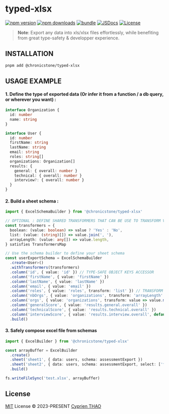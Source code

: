 # typed-xlsx

[![npm version][npm-version-src]][npm-version-href]
[![npm downloads][npm-downloads-src]][npm-downloads-href]
[![bundle][bundle-src]][bundle-href]
[![JSDocs][jsdocs-src]][jsdocs-href]
[![License][license-src]][license-href]


> **Note**:
> Export any data into xls/xlsx files effortlessly, while benefiting from great type-safety & developper experience.


## INSTALLATION
```bash
pnpm add @chronicstone/typed-xlsx
```

## USAGE EXAMPLE

#### 1. Define the type of exported data (Or infer it from a function / a db query, or wherever you want) :
```ts
interface Organization {
  id: number
  name: string
}

interface User {
  id: number
  firstName: string
  lastName: string
  email: string
  roles: string[]
  organizations: Organization[]
  results: {
    general: { overall: number }
    technical: { overall: number }
    interview?: { overall: number }
  }
}
```

#### 2. Build a sheet schema :
```ts
import { ExcelSchemaBuilder } from '@chronicstone/typed-xlsx'

// OPTIONAL : DEFINE SHARED TRANSFORMERS THAT CAN BE USE TO TRANSFORM VALUE INSERTED INTO A CELL
const transformers = {
  boolean: (value: boolean) => value ? 'Yes' : 'No',
  list: (value: (string)[]) => value.join(', '),
  arrayLength: (value: any[]) => value.length,
} satisfies TransformersMap

// Use the schema builder to define your sheet schema
const userExportSchema = ExcelSchemaBuilder
  .create<User>()
  .withTransformers(transformers)
  .column('id', { value: 'id' }) // TYPE-SAFE OBJECT KEYS ACCESSOR
  .column('firstName', { value: 'firstName' })
  .column('lastName', { value: 'lastName' })
  .column('email', { value: 'email' })
  .column('roles', { value: 'roles', transform: 'list' }) // TRANSFORM TYPE-SAFE DEPENDING ON TYPE MATCHING 'value' PROP
  .column('nbOrgs', { value: 'organizations', transform: 'arrayLength' }) // IF VALUE KEY DOES MATCH ACCEPTED CELL VALUE, TRANSFORMATION WILL BE REQUIRED
  .column('orgs', { value: 'organizations', transform: value => value.map(org => org.name).join(', ') }) // TRANSFORM CAN BE EITHER SHARED TRANSFORMER OR FUNCTION (AUTO-TYPE-SAFE)
  .column('generalScore', { value: 'results.general.overall' })
  .column('technicalScore', { value: 'results.technical.overall' })
  .column('interviewScore', { value: 'results.interview.overall', default: 'N/A' }) // AUTO-HANDLES NULL / UNDEFINED VALUE, PROVIDE DEFAULT IF NEEDED
  .build()
```


#### 3. Safely compose excel file from schemas

```ts
import { ExcelBuilder } from '@chronicstone/typed-xlsx'

const arrayBuffer = ExcelBuilder
  .create()
  .sheet('sheet1', { data: users, schema: assessmentExport })
  .sheet('sheet2', { data: users, schema: assessmentExport, select: ['firstName', 'lastName', 'email'] }) // OPTIONALLY SELECT COLUMNS YOU WANT
  .build()

fs.writeFileSync('test.xlsx', arrayBuffer)
```

## License

[MIT](./LICENSE) License © 2023-PRESENT [Cyprien THAO](https://github.com/ChronicStone)


<!-- Badges -->

[npm-version-src]: https://img.shields.io/npm/v/pkg-placeholder?style=flat&colorA=080f12&colorB=1fa669
[npm-version-href]: https://npmjs.com/package/pkg-placeholder
[npm-downloads-src]: https://img.shields.io/npm/dm/pkg-placeholder?style=flat&colorA=080f12&colorB=1fa669
[npm-downloads-href]: https://npmjs.com/package/pkg-placeholder
[bundle-src]: https://img.shields.io/bundlephobia/minzip/pkg-placeholder?style=flat&colorA=080f12&colorB=1fa669&label=minzip
[bundle-href]: https://bundlephobia.com/result?p=pkg-placeholder
[license-src]: https://img.shields.io/github/license/antfu/pkg-placeholder.svg?style=flat&colorA=080f12&colorB=1fa669
[license-href]: https://github.com/antfu/pkg-placeholder/blob/main/LICENSE
[jsdocs-src]: https://img.shields.io/badge/jsdocs-reference-080f12?style=flat&colorA=080f12&colorB=1fa669
[jsdocs-href]: https://www.jsdocs.io/package/pkg-placeholder
